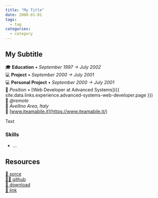 ```yaml
---
title: "My Title"
date: 2000-01-01
tags:
  - tag
categories:
  - category
---
```

## My Subtitle

🎓 **Education** • _September 1997 → July 2002_  
💻 **Project** • _September 2000 → July 2001_  
💻 **Personal Project** • _September 2000 → July 2001_  
🏢 _Position_ • [Web Developer at Advanced Systems]({{ site.data.links.experience.advanced-systems-web-developer.page }})  
📍 _@remote_  
📍 _Avellino Area, Italy_  
🔗 [www.iteamabile.it](https://www.iteamabile.it/)

Text


### Skills

- ...


## Resources

[📄 sorce](#)  
[🧑‍💻 github](#)  
[💾 download](#)  
[🔗 link](#)  